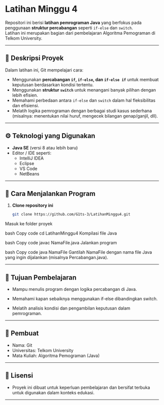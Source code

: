 # Latihan Minggu 4

Repositori ini berisi **latihan pemrograman Java** yang berfokus pada penggunaan **struktur percabangan** seperti `if-else` dan `switch`.  
Latihan ini merupakan bagian dari pembelajaran Algoritma Pemograman di Telkom University.

---

## 🧩 Deskripsi Proyek

Dalam latihan ini, Git mempelajari cara:
- Menggunakan **percabangan `if`, `if-else`, dan `if-else if`** untuk membuat keputusan berdasarkan kondisi tertentu.
- Menggunakan **struktur `switch`** untuk menangani banyak pilihan dengan lebih efisien.
- Memahami perbedaan antara `if-else` dan `switch` dalam hal fleksibilitas dan efisiensi.
- Melatih logika pemrograman dengan berbagai studi kasus sederhana (misalnya: menentukan nilai huruf, mengecek bilangan genap/ganjil, dll).

---

## ⚙️ Teknologi yang Digunakan
- **Java SE** (versi 8 atau lebih baru)
- Editor / IDE seperti:
  - IntelliJ IDEA  
  - Eclipse  
  - VS Code  
  - NetBeans  

---

## 🚀 Cara Menjalankan Program

1. **Clone repository ini**
   ```bash
   git clone https://github.com/G1ts-3/LatihanMinggu4.git
Masuk ke folder proyek

bash
Copy code
cd LatihanMinggu4
Kompilasi file Java

bash
Copy code
javac NamaFile.java
Jalankan program

bash
Copy code
java NamaFile
Gantilah NamaFile dengan nama file Java yang ingin dijalankan (misalnya Percabangan.java).

---

## 🧠 Tujuan Pembelajaran
  - Mampu menulis program dengan logika percabangan di Java.

  - Memahami kapan sebaiknya menggunakan if-else dibandingkan switch.

  - Melatih analisis kondisi dan pengambilan keputusan dalam pemrograman.

---

## 👤 Pembuat
  - Nama: Git
  - Universitas: Telkom University
  - Mata Kuliah: Algoritma Pemograman (Java)

---

## 📄 Lisensi
  - Proyek ini dibuat untuk keperluan pembelajaran dan bersifat terbuka untuk digunakan dalam konteks edukasi.


---
